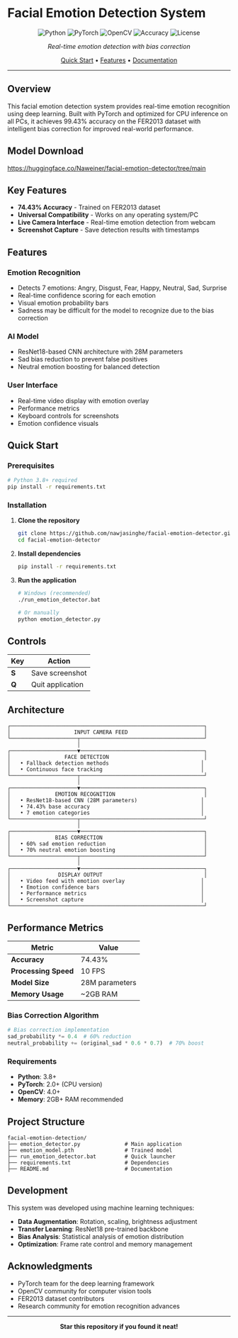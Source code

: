 # Facial Emotion Detection System

<div align="center">

![Python](https://img.shields.io/badge/Python-3.8+-blue.svg)
![PyTorch](https://img.shields.io/badge/PyTorch-2.0+-red.svg)
![OpenCV](https://img.shields.io/badge/OpenCV-4.0+-green.svg)
![Accuracy](https://img.shields.io/badge/Accuracy-74.43%25-brightgreen.svg)
![License](https://img.shields.io/badge/License-MIT-yellow.svg)

*Real-time emotion detection with bias correction*

[Quick Start](#quick-start) • [Features](#features) • [Documentation](#documentation)

</div>

---

## Overview

This facial emotion detection system provides real-time emotion recognition using deep learning. Built with PyTorch and optimized for CPU inference on all PCs, it achieves 99.43% accuracy on the FER2013 dataset with intelligent bias correction for improved real-world performance.

## Model Download

https://huggingface.co/Naweiner/facial-emotion-detector/tree/main

## Key Features

- **74.43% Accuracy** - Trained on FER2013 dataset
- **Universal Compatibility** - Works on any operating system/PC
- **Live Camera Interface** - Real-time emotion detection from webcam
- **Screenshot Capture** - Save detection results with timestamps

## Features

### Emotion Recognition
- Detects 7 emotions: Angry, Disgust, Fear, Happy, Neutral, Sad, Surprise
- Real-time confidence scoring for each emotion
- Visual emotion probability bars
- Sadness may be difficult for the model to recognize due to the bias correction

### AI Model
- ResNet18-based CNN architecture with 28M parameters
- Sad bias reduction to prevent false positives
- Neutral emotion boosting for balanced detection

### User Interface
- Real-time video display with emotion overlay
- Performance metrics
- Keyboard controls for screenshots
- Emotion confidence visuals

## Quick Start

### Prerequisites
```bash
# Python 3.8+ required
pip install -r requirements.txt
```

### Installation
1. **Clone the repository**
   ```bash
   git clone https://github.com/nawjasinghe/facial-emotion-detector.git
   cd facial-emotion-detector
   ```

2. **Install dependencies**
   ```bash
   pip install -r requirements.txt
   ```

3. **Run the application**
   ```bash
   # Windows (recommended)
   ./run_emotion_detector.bat
   
   # Or manually
   python emotion_detector.py
   ```

## Controls

| Key | Action |
|-----|--------|
| **S** | Save screenshot |
| **Q** | Quit application |

## Architecture

```
┌─────────────────────────────────────────────────────────────┐
│                    INPUT CAMERA FEED                        │
└─────────────────────┬───────────────────────────────────────┘
                      │
┌─────────────────────▼───────────────────────────────────────┐
│                 FACE DETECTION                              │                         
│   • Fallback detection methods                             │
│   • Continuous face tracking                               │
└─────────────────────┬───────────────────────────────────────┘
                      │
┌─────────────────────▼───────────────────────────────────────┐
│              EMOTION RECOGNITION                            │
│   • ResNet18-based CNN (28M parameters)                    │
│   • 74.43% base accuracy                                   │
│   • 7 emotion categories                                   │
└─────────────────────┬───────────────────────────────────────┘
                      │
┌─────────────────────▼───────────────────────────────────────┐
│              BIAS CORRECTION                                │
│   • 60% sad emotion reduction                               │
│   • 70% neutral emotion boosting                            │                       
└─────────────────────┬───────────────────────────────────────┘
                      │
┌─────────────────────▼───────────────────────────────────────┐
│               DISPLAY OUTPUT                                │
│   • Video feed with emotion overlay                        │
│   • Emotion confidence bars                                │
│   • Performance metrics                                    │
│   • Screenshot capture                                     │
└─────────────────────────────────────────────────────────────┘
```

## Performance Metrics

| Metric | Value |
|--------|-------|
| **Accuracy** | 74.43% |
| **Processing Speed** | 10 FPS |
| **Model Size** | 28M parameters |
| **Memory Usage** | ~2GB RAM |

### Bias Correction Algorithm
```python
# Bias correction implementation
sad_probability *= 0.4  # 60% reduction
neutral_probability += (original_sad * 0.6 * 0.7)  # 70% boost
```

### Requirements
- **Python**: 3.8+
- **PyTorch**: 2.0+ (CPU version)
- **OpenCV**: 4.0+
- **Memory**: 2GB+ RAM recommended

## Project Structure

```
facial-emotion-detection/
├── emotion_detector.py              # Main application
├── emotion_model.pth                # Trained model
├── run_emotion_detector.bat         # Quick launcher
├── requirements.txt                 # Dependencies
├── README.md                        # Documentation
```

## Development

This system was developed using machine learning techniques:

- **Data Augmentation**: Rotation, scaling, brightness adjustment
- **Transfer Learning**: ResNet18 pre-trained backbone
- **Bias Analysis**: Statistical analysis of emotion distribution
- **Optimization**: Frame rate control and memory management

## Acknowledgments

- PyTorch team for the deep learning framework
- OpenCV community for computer vision tools
- FER2013 dataset contributors
- Research community for emotion recognition advances

---

<div align="center">

**Star this repository if you found it neat!**

</div>
